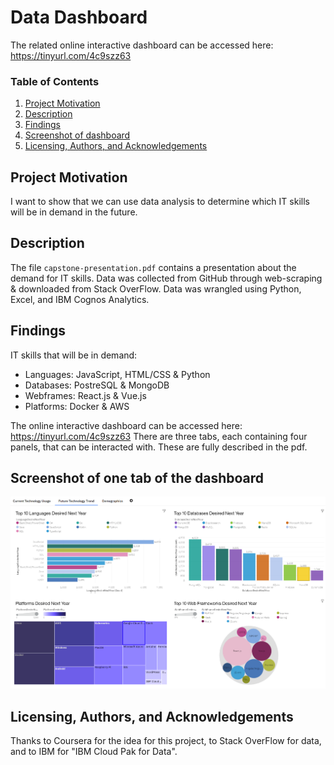 #  Data Dashboard

The related online interactive dashboard can be accessed here: https://tinyurl.com/4c9szz63
### Table of Contents

1. [Project Motivation](#motivation)
2. [Description](#files)
3. [Findings](#findings)
4. [Screenshot of dashboard](#screenshot)
5. [Licensing, Authors, and Acknowledgements](#licensing)

## Project Motivation<a name="motivation"></a>

I want to show that we can use data analysis to determine which IT skills will be in demand in the future.



## Description <a name="files"></a>

The file `capstone-presentation.pdf` contains a presentation about the demand for IT skills.
Data was collected from GitHub through web-scraping & downloaded from Stack OverFlow.
Data was wrangled using Python, Excel, and IBM Cognos Analytics.


## Findings <a name="findings"></a>

IT skills that will be in demand:
- Languages: JavaScript, HTML/CSS & Python
- Databases: PostreSQL & MongoDB
- Webframes: React.js & Vue.js
- Platforms: Docker & AWS

The online interactive dashboard can be accessed here:
https://tinyurl.com/4c9szz63
There are three tabs, each containing four panels, that can be interacted with. 
These are fully described in the pdf.

## Screenshot of one tab of the dashboard <a name="screenshot"></a>
<p align="center">
  <img src="dashboard-tab2-screenshot.png" />
</p>

## Licensing, Authors, and Acknowledgements <a name="licensing"></a>
Thanks to Coursera for the idea for this project, to Stack OverFlow for data, and to IBM for "IBM Cloud Pak for Data".
